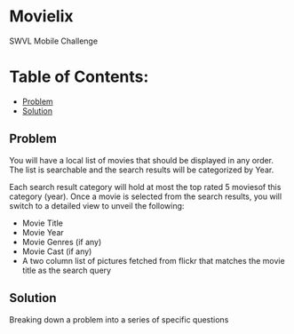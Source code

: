 # Movielix

SWVL Mobile Challenge

# Table of Contents:
- [Problem](#problem)
- [Solution](#solution)

## Problem

You will have a local list of movies that should be displayed in any order. The list is ​searchable and the search results will be categorized by Year.

Each search result category will hold at most the ​top rated 5 movies​ of this category (year​)​.
Once a movie is selected from the search results, you will switch to a detailed view to unveil the following:
- Movie Title
- Movie Year
- Movie Genres (if any)
- Movie Cast (if any)
- A two column list of pictures fetched from flickr that matches the movie title as the search
query

## Solution

Breaking down a problem into a series of specific questions

